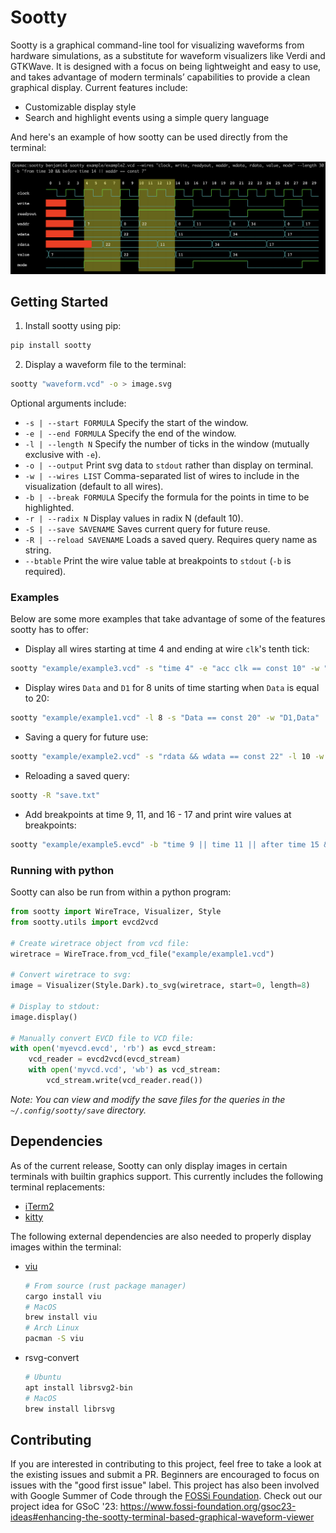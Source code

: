# Sootty

Sootty is a graphical command-line tool for visualizing waveforms from hardware simulations, as a substitute for waveform visualizers like Verdi and GTKWave. It is designed with a focus on being lightweight and easy to use, and takes advantage of modern terminals’ capabilities to provide a clean graphical display. Current features include:
- Customizable display style
- Search and highlight events using a simple query language

And here's an example of how sootty can be used directly from the terminal:

<img width="979" alt="Screenshot of sootty in action" src="https://raw.githubusercontent.com/Ben1152000/sootty/master/image/screenshot.png">

## Getting Started

1. Install sootty using pip:

```bash
pip install sootty
```

2. Display a waveform file to the terminal:

```bash
sootty "waveform.vcd" -o > image.svg
```

Optional arguments include:
- `-s | --start FORMULA` Specify the start of the window.
- `-e | --end FORMULA` Specify the end of the window.
- `-l | --length N` Specify the number of ticks in the window (mutually exclusive with `-e`).
- `-o | --output` Print svg data to `stdout` rather than display on terminal.
- `-w | --wires LIST` Comma-separated list of wires to include in the visualization (default to all wires).
- `-b | --break FORMULA` Specify the formula for the points in time to be highlighted.
- `-r | --radix N` Display values in radix N (default 10).
- `-S | --save SAVENAME` Saves current query for future reuse.
- `-R | --reload SAVENAME` Loads a saved query. Requires query name as string.
- `--btable` Print the wire value table at breakpoints to `stdout` (`-b` is required).

### Examples

Below are some more examples  that take advantage of some of the features sootty has to offer:

- Display all wires starting at time 4 and ending at wire `clk`'s tenth tick:

```bash
sootty "example/example3.vcd" -s "time 4" -e "acc clk == const 10" -w "clk,rst_n,pc,inst"
```

- Display wires `Data` and `D1` for 8 units of time starting when `Data` is equal to 20:

```bash
sootty "example/example1.vcd" -l 8 -s "Data == const 20" -w "D1,Data"
```

- Saving a query for future use:

```bash
sootty "example/example2.vcd" -s "rdata && wdata == const 22" -l 10 -w "rdata, wdata" -S "save.txt"
```

- Reloading a saved query:

```bash
sootty -R "save.txt"
```

- Add breakpoints at time 9, 11, and 16 - 17 and print wire values at breakpoints:

```bash
sootty "example/example5.evcd" -b "time 9 || time 11 || after time 15 && before time 18" --btable
```

### Running with python

Sootty can also be run from within a python program:

```python
from sootty import WireTrace, Visualizer, Style
from sootty.utils import evcd2vcd

# Create wiretrace object from vcd file:
wiretrace = WireTrace.from_vcd_file("example/example1.vcd")

# Convert wiretrace to svg:
image = Visualizer(Style.Dark).to_svg(wiretrace, start=0, length=8)

# Display to stdout:
image.display()

# Manually convert EVCD file to VCD file:
with open('myevcd.evcd', 'rb') as evcd_stream:
    vcd_reader = evcd2vcd(evcd_stream)
    with open('myvcd.vcd', 'wb') as vcd_stream:
        vcd_stream.write(vcd_reader.read())
```

*Note: You can view and modify the save files for the queries in the `~/.config/sootty/save` directory.*

## Dependencies

As of the current release, Sootty can only display images in certain terminals with builtin graphics support. This currently includes the following terminal replacements:

- [iTerm2](https://iterm2.com/)
- [kitty](https://sw.kovidgoyal.net/kitty/)

The following external dependencies are also needed to properly display images within the terminal:

- [viu](https://github.com/atanunq/viu)

  ```bash
  # From source (rust package manager)
  cargo install viu
  # MacOS
  brew install viu
  # Arch Linux
  pacman -S viu
  ```
- rsvg-convert
  ```bash
  # Ubuntu
  apt install librsvg2-bin
  # MacOS
  brew install librsvg
  ```

## Contributing

If you are interested in contributing to this project, feel free to take a look at the existing issues and submit a PR. Beginners are encouraged to focus on issues with the "good first issue" label. This project has also been involved with Google Summer of Code through the [FOSSi Foundation](https://www.fossi-foundation.org/). Check out our project idea for GSoC '23: https://www.fossi-foundation.org/gsoc23-ideas#enhancing-the-sootty-terminal-based-graphical-waveform-viewer

